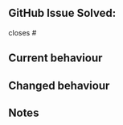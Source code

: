 ## GitHub Issue Solved: 
closes # <!--Reference the number of the solved issue-->

## Current behaviour
<!--Please describe the current behaviour-->

## Changed behaviour
<!--Please describe the behaviour after the PR has been merged-->

## Notes
<!--You may add screenshots or other information if you think it's relevent-->
